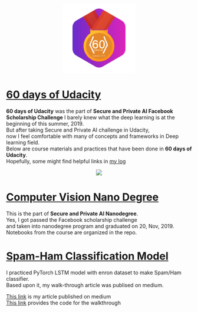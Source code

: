 <p align ="center"> 
  <img src = "https://github.com/sijoonlee/deep_learning/raw/master/60_days/60-day-badges.png" width = "200"/> 
</p>

# [60 days of Udacity](https://github.com/sijoonlee/deep_learning/raw/master/60_days)

**60 days of Udacity** was the part of **Secure and Private AI Facebook Scholarship Challenge**
I barely knew what the deep learning is at the beginning of this summer, 2019.  
But after taking Secure and Private AI challenge in Udacity,  
now I feel comfortable with many of concepts and frameworks in Deep learning field.  
Below are course materials and practices that have been done in **60 days of Udacity**.  
Hopefully, some might find helpful links in [my log](https://github.com/sijoonlee/deep_learning/raw/master/60_days)


<p align ="center"> 
  <img src = "https://github.com/sijoonlee/deep_learning/raw/master/certificate.jpg" width = "200"/> 
</p>

# [Computer Vision Nano Degree](https://github.com/sijoonlee/deep_learning/tree/master/cvnd)

This is the part of **Secure and Private AI Nanodegree**.  
Yes, I got passed the Facebook scholarship challenge  
and taken into nanodegree program and graduated on 20, Nov, 2019.  
Notebooks from the course are organized in the repo.  


# [Spam-Ham Classification Model](https://github.com/sijoonlee/deep_learning/tree/master/Spam-Ham-Classfication)

I practiced PyTorch LSTM model with enron dataset to make Spam/Ham classifier.  
Based upon it, my walk-through article was publised on medium.
  
[This link](https://medium.com/analytics-vidhya/spam-ham-classification-using-lstm-in-pytorch-950daec94a7c) is my article published on medium  
[This link](https://github.com/sijoonlee/spam-ham-walkthrough) provides the code for the walkthrough  
